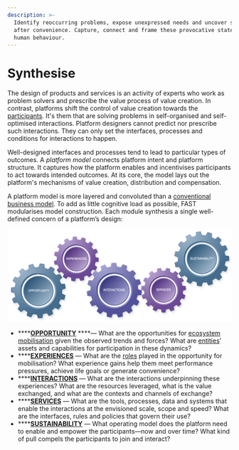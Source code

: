 ```yaml
---
description: >-
  Identify reoccurring problems, expose unexpressed needs and uncover sought
  after convenience. Capture, connect and frame these provocative statements of
  human behaviour.
---
```


# Synthesise

The design of products and services is an activity of experts who work as problem solvers and prescribe the value process of value creation. In contrast, platforms shift the control of value creation towards the [participants](../../appendix/glossary.md#p). It's them that are solving problems in self-organised and self-optimised interactions. Platform designers cannot predict nor prescribe such interactions. They can only set the interfaces, processes and conditions for interactions to happen. 

Well-designed interfaces and processes tend to lead to particular types of outcomes. A _platform model_ connects platform intent and platform structure. It captures how the platform enables and incentivises participants to act towards intended outcomes. At its core, the model lays out the platform's mechanisms of value creation, distribution and compensation.

A platform model is more layered and convoluted than a [conventional business model](https://strategyzer.com/canvas/business-model-canvas). To add as little cognitive load as possible, FAST modularises model construction. Each module synthesis a single well-defined concern of a platform’s design:

![FAST Platform Synthesiser](../../.gitbook/assets/fast-model-5gears-75.jpg)

* \*\*\*\*[**OPPORTUNITY**](opportunity.md) ****— What are the opportunities for [ecosystem mobilisation](../../appendix/glossary.md#e) given the observed trends and forces? What are [entities](../../appendix/glossary.md#e)' assets and capabilities for participation in these dynamics?
* \*\*\*\*[**EXPERIENCES**](experiences.md) — What are the [roles](../../appendix/glossary.md#p) played in the opportunity for mobilisation? What experience gains help them meet performance pressures, achieve life goals or generate convenience?
* \*\*\*\*[**INTERACTIONS**](interactions.md) — What are the interactions underpinning these experiences? What are the resources leveraged, what is the value exchanged, and what are the contexts and channels of exchange?
* \*\*\*\*[**SERVICES**](services.md) — What are the tools, processes, data and systems that enable the interactions at the envisioned scale, scope and speed? What are the interfaces, rules and policies that govern their use?
* \*\*\*\*[**SUSTAINABILITY**](sustainability.md) — What operating model does the platform need to enable and empower the participants—now and over time? What kind of pull compels the participants to join and interact?





